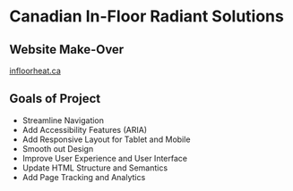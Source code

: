 # Canadian In-Floor Radiant Solutions
## Website Make-Over
[infloorheat.ca][1]

## Goals of Project
* Streamline Navigation
* Add Accessibility Features (ARIA)
* Add Responsive Layout for Tablet and Mobile
* Smooth out Design
* Improve User Experience and User Interface
* Update HTML Structure and Semantics
* Add Page Tracking and Analytics

[1]: http://www.infloorheat.ca/	"infloorheat.ca"